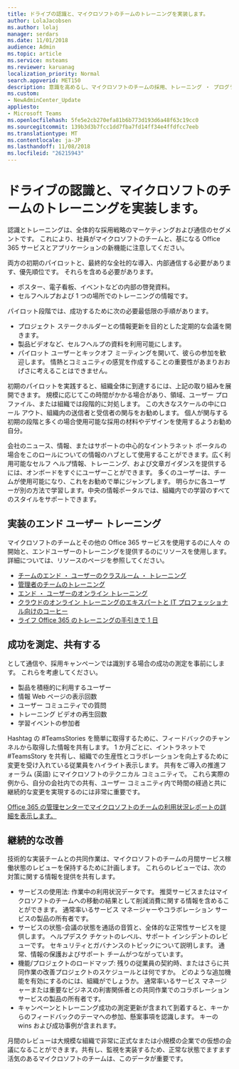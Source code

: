 ```yaml
---
title: ドライブの認識と、マイクロソフトのチームのトレーニングを実装します。
author: LolaJacobsen
ms.author: lolaj
manager: serdars
ms.date: 11/01/2018
audience: Admin
ms.topic: article
ms.service: msteams
ms.reviewer: karuanag
localization_priority: Normal
search.appverid: MET150
description: 意識を高めるし、マイクロソフトのチームの採用、トレーニング ・ プログラムを実装する方法について説明します。
ms.custom:
- NewAdminCenter_Update
appliesto:
- Microsoft Teams
ms.openlocfilehash: 5fe5e2cb270efa81b6b773d193d6a48f63c19cc0
ms.sourcegitcommit: 139b3d3b7fcc1dd7fba7fd14ff34e4ffdfcc7eeb
ms.translationtype: MT
ms.contentlocale: ja-JP
ms.lasthandoff: 11/08/2018
ms.locfileid: "26215943"
---
```

# <a name="drive-awareness-and-implement-training-for-microsoft-teams"></a>ドライブの認識と、マイクロソフトのチームのトレーニングを実装します。

認識とトレーニングは、全体的な採用戦略のマーケティングおよび通信のセグメントです。 これにより、社員がマイクロソフトのチームと、基になる Office 365 サービスとアプリケーションの新機能に注意してください。
   
両方の初期のパイロットと、最終的な全社的な導入、内部通信する必要があります、優先順位です。 それらを含める必要があります。

- ポスター、電子看板、イベントなどの内部の啓発資料。
- セルフヘルプおよび 1 つの場所でのトレーニングの情報です。

パイロット段階では、成功するために次の必要最低限の手順があります。

- プロジェクト ステークホルダーとの情報更新を目的とした定期的な会議を開きます。
- 製品ビデオなど、セルフヘルプの資料を利用可能にします。
- パイロット ユーザーとキックオフ ミーティングを開いて、彼らの参加を歓迎します。 情熱とコミュニティの感覚を作成することの重要性があまりおおげさに考えることはできません。

初期のパイロットを実践すると、組織全体に到達するには、上記の取り組みを展開できます。 規模に応じてこの時間がかかる場合があり、領域、ユーザー プロファイル、または組織では段階的に対処します。 この大きなスケールの中にロール アウト、組織内の送信者と受信者の関与をお勧めします。 個人が関与する初期の段階と多くの場合使用可能な採用の材料やデザインを使用するようお勧め自分。

会社のニュース、情報、またはサポートの中心的なイントラネット ポータルの場合をこのロールについての情報のハブとして使用することができます。広く利用可能なセルフ ヘルプ情報、トレーニング、および文章ガイダンスを提供するには、オンボードをすぐにユーザーことができます。 多くのユーザーは、チームが使用可能になり、これをお勧めで単にジャンプします。 明らかに各ユーザーが別の方法で学習します。中央の情報ポータルでは、組織内での学習のすべてのスタイルをサポートできます。

## <a name="implement-end-user-training"></a>実装のエンド ユーザー トレーニング

マイクロソフトのチームとその他の Office 365 サービスを使用するのに人々 の開始と、エンドユーザーのトレーニングを提供するのにリソースを使用します。 詳細については、リソースのページを参照してください。

- [チームのエンド ・ ユーザーのクラスルーム ・ トレーニング](instructor-led-training-teams-landing-page.md)
- [管理者のチームのトレーニング](itadmin-readiness.md)
- [エンド ・ ユーザーのオンライン トレーニング](enduser-training.md)
- [クラウドのオンライン トレーニングのエキスパートと IT プロフェッショナル向けのコーヒー](https://aka.ms/CoffeeintheCloud) 
- [ライフ Office 365 のトレーニングの手引きで 1 日](https://aka.ms/O365AdoptionTools)

## <a name="measure-and-share-success"></a>成功を測定、共有する

として通信や、採用キャンペーンでは識別する場合の成功の測定を事前にします。 これらを考慮してください。

- 製品を積極的に利用するユーザー
- 情報 Web ページの表示回数
- ユーザー コミュニティでの質問
- トレーニング ビデオの再生回数
- 学習イベントの参加者

Hashtag の #TeamsStories を簡単に取得するために、フィードバックのチャンネルから取得した情報を共有します。 1 か月ごとに、イントラネットで #TeamsStory を共有し、組織での生産性とコラボレーションを向上するために変更を受け入れている従業員をハイライト表示します。 共有をご導入の推進フォーラム (英語) にマイクロソフトのテクニカル コミュニティで。 これら実際の例から、自分の会社内での共有、ユーザー コミュニティ内で時間の経過と共に継続的な変更を実現するのには非常に重要です。

[Office 365 の管理センターでマイクロソフトのチームの利用状況レポートの詳細を表示します。](teams-activity-reports.md)

## <a name="ongoing-improvements"></a>継続的な改善

技術的な実装チームとの共同作業は、マイクロソフトのチームの月間サービス稼働状態のレビューを保持するために計画します。 これらのレビューでは、次の対策に関する情報を提供を共有します。

- サービスの使用法: 作業中の利用状況データです。 推奨サービスまたはマイクロソフトのチームへの移動の結果として削減消費に関する情報を含めることができます。  通常率いるサービス マネージャーやコラボレーション サービスの製品の所有者です。
- サービスの状態-会議の状態を通話の音質と、全体的な正常性サービスを提供します。 ヘルプデスク チケットのレベル、サポート インシデントのレビューです。 セキュリティとガバナンスのトピックについて説明します。 通常、情報の保護およびサポート チームがつながっています。 
- 機能/プロジェクトのロードマップ: 残りの従業員の契約時、またはさらに共同作業の改善プロジェクトのスケジュールとは何ですか。 どのような追加機能を有効にするのには、組織がでしょうか。 通常率いるサービス マネージャーまたは重要なビジネスの利害関係者との共同作業でのコラボレーション サービスの製品の所有者です。 
- キャンペーンとトレーニング成功の測定更新が含まれて到着すると、キーからのフィードバックのテーマへの参加、懸案事項を認識します。 キーの wins および成功事例が含まれます。
 
月間のレビューは大規模な組織で非常に正式なまたは小規模の企業での仮想の会議になることができます。共有し、監視を実装するため、正常な状態でますます活気のあるマイクロソフトのチームは、このデータが重要です。 
